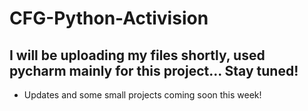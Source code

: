 # CFG-Python-Activision

## I will be uploading my files shortly, used pycharm mainly for this project... Stay tuned!
- Updates and some small projects coming soon this week!
